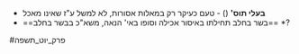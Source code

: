 * **בעלי תוס'** () - טעם כעיקר רק במאלות אסורות, לא למשל ע"ז שאינו מאכל
* ==בשר בחלב תחילתו באיסור אכילה וסופו באי' הנאה, משא"כ בבשר בחלב== \*?

#פרק_יוט_תשפה
